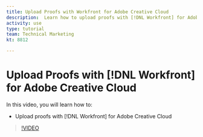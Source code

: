 ```yaml
---
title: Upload Proofs with Workfront for Adobe Creative Cloud
description:  Learn how to upload proofs with [!DNL Workfront] for Adobe Creative Cloud
activity: use
type: tutorial
team: Technical Marketing
kt: 8812

---
```

# Upload Proofs with [!DNL Workfront] for Adobe Creative Cloud

In this video, you will learn how to:

* Upload proofs with [!DNL Workfront] for Adobe Creative Cloud

>[!VIDEO](https://video.tv.adobe.com/v/335113/?quality=12)
